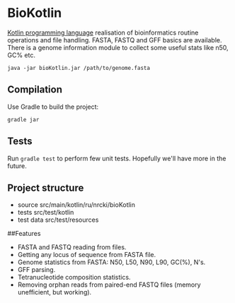 # BioKotlin

[Kotlin programming language](https://kotlinlang.org/) realisation of bioinformatics routine operations and file handling.
FASTA, FASTQ and GFF basics are available. 
There is a genome information module to collect some useful stats like n50, GC% etc.

`java -jar bioKotlin.jar /path/to/genome.fasta`

## Compilation

Use Gradle to build the project:

`gradle jar`

## Tests

Run `gradle test` to perform few unit tests. Hopefully we'll have more in the future.

## Project structure

- source src/main/kotlin/ru/nrcki/bioKotlin
- tests src/test/kotlin
- test data src/test/resources

##Features

- FASTA and FASTQ reading from files.
- Getting any locus of sequence from FASTA file.
- Genome statistics from FASTA: N50, L50, N90, L90, GC(%), N's.
- GFF parsing.
- Tetranucleotide composition statistics.
- Removing orphan reads from paired-end FASTQ files (memory unefficient, but working).
